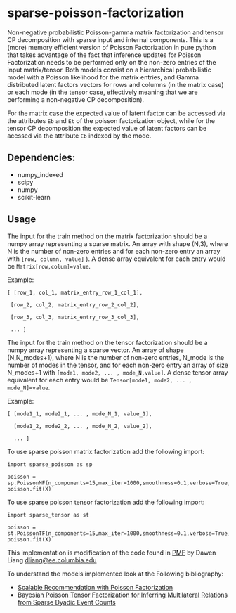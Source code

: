 # sparse-poisson-factorization 
Non-negative probabilistic Poisson-gamma matrix factorization and tensor CP decomposition with sparse input and internal components. 
This is a (more) memory efficient version of Poisson Factorization in pure python that takes advantage of the fact that inference updates for Poisson Factorization needs to be performed only on the non-zero entries of the input matrix/tensor.
Both models consist on a hierarchical probabilistic model with a Poisson likelihood for the matrix entries, and Gamma distributed latent factors vectors for rows and columns (in the matrix case) or each mode (in the tensor case, effectively meaning that we are performing a non-negative CP decomposition).    

For the matrix case the expected value of latent factor can be accessed via the attributes `Eb` and `Et` of the poisson factorization object, while for the tensor CP decomposition the expected value of latent factors can be acessed via the attribute `Eb` indexed by the mode. 
 
## Dependencies:
- numpy_indexed
- scipy
- numpy
- scikit-learn

## Usage

The input for the train method on the matrix factorization should be a numpy array representing a sparse matrix. An array with shape (N,3), where N is the number of non-zero entries and for each non-zero entry an array with `[row, column, value]` ).
A dense array equivalent for each entry would be `Matrix[row,colum]=value`.

Example:

`[ [row_1, col_1, matrix_entry_row_1_col_1],`

 ` [row_2, col_2, matrix_entry_row_2_col_2],`

 ` [row_3, col_3, matrix_entry_row_3_col_3],`

 ` ... ]`


The input for the train method on the tensor factorization should be a numpy array representing a sparse vector. An array of shape (N,N_modes+1), where N is the number of non-zero entries, N_mode is the number of modes in the tensor, and for each non-zero entry an array of size N_modes+1 with `[mode1, mode2, ... , mode_N,value]`.
A dense tensor array equivalent for each entry would be  `Tensor[mode1, mode2, ... , mode_N]=value`.

Example:

`[ [mode1_1, mode2_1, ... , mode_N_1, value_1],`

`  [mode1_2, mode2_2, ... , mode_N_2, value_2],`

`  ... ]`


To use sparse poisson matrix factorization add the following import:


    import sparse_poisson as sp

    poisson = sp.PoissonMF(n_components=15,max_iter=1000,smoothness=0.1,verbose=True,tol=0.0001,a=0.1,b=0.1)
    poisson.fit(X)`

To use sparse poisson tensor factorization add the following import:


    import sparse_tensor as st

    poisson = st.PoissonTF(n_components=15,max_iter=1000,smoothness=0.1,verbose=True,tol=0.0001,a=0.1,b=0.1)
    poisson.fit(X)`


 This implementation is modification of the code found in [PMF](https://github.com/dawenl/stochastic_PMF/blob/master/code/pmf.py) by Dawen Liang <dliang@ee.columbia.edu>

To understand the models implemented look at the Following bibliography:
- [Scalable Recommendation with Poisson Factorization](https://arxiv.org/abs/1311.1704)
- [Bayesian Poisson Tensor Factorization for Inferring Multilateral Relations from Sparse Dyadic Event Counts](https://arxiv.org/abs/1506.03493)
